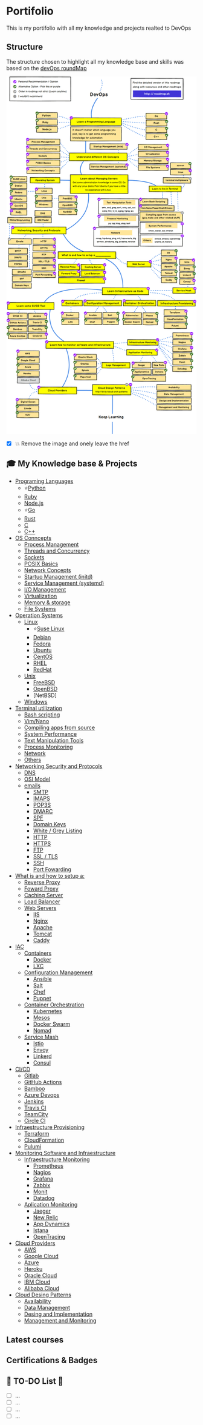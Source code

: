 # Portifolio
This is my portifolio with all my knowledge and projects realted to DevOps

## Structure ##
The structure chosen to highlight all my knowledge base and skills was based on the [devOps roundMap](https://roadmap.sh/devops)

![devOps roundMap](images/devops_roundMap.png)
* [x] 💥 Remove the image and onely leave the href

## 🎓 My Knowledge base & Projects ##

* [Programing Languages](Programing_Languages/summary.md)
  * ⭐[Python]()
  * [Ruby]()
  * [Node.js]()
  * ⭐[Go]()
  * [Rust]()
  * [C]()
  * [C++]()
* [OS Conncepts]()
  * [Process Management]()
  * [Threads and Concurrency]()
  * [Sockets]()
  * [POSIX Basics]()
  * [Network Concepts]()
  * [Startuo Management (initd)]()
  * [Service Management (systemd)]()
  * [I/O Management]()
  * [Virtualization]()
  * [Memory & storage]()
  * [File Systems]()
* [Operation Systems](Operational_Systems/summary.md)
  * [Linux]()
    * ⭐[Suse Linux]()
    * [Debian]()
    * [Fedora]()
    * [Ubuntu]()
    * [CentOS]()
    * [RHEL]()
    * [RedHat]()
  * [Unix]()
    * [FreeBSD]()
    * [OpenBSD]()
    * [NetBSD]
  * [Windows]()
* [Terminal utilization]()
  * [Bash scripting]()
  * [Vim/Nano]()
  * [Compiling apps from source]()
  * [System Performance]()
  * [Text Manipulation Tools]()
  * [Process Monitoring]()
  * [Network]()
  * [Others]()
* [Networking,Security and Protocols]()
  * [DNS]()
  * [OSI Model]()
  * [emails]()
    * [SMTP]()
    * [IMAPS]()
    * [POP3S]()
    * [DMARC]()
    * [SPF]()
    * [Domain Keys]()
    * [White / Grey Listing]()
    * [HTTP]()
    * [HTTPS]()
    * [FTP]()
    * [SSL / TLS]()
    * [SSH]()
    * [Port Fowarding]()
* [What is and how to setup a:]()
  * [Reverse Proxy]()
  * [Foward Proxy]()
  * [Caching Server]()
  * [Load Balancer]()
  * [Web Servers]()
    * [IIS]()
    * [Nginx]()
    * [Apache]()
    * [Tomcat]()
    * [Caddy]()
* [IAC]()
  * [Containers]()
    * [Docker]()
    * [LXC]()
  * [Configuration Management]()
    * [Ansible]()
    * [Salt]()
    * [Chef]()
    * [Puppet]()
  * [Container Orchestration]()
    * [Kubernetes]()
    * [Mesos]()
    * [Docker Swarm]()
    * [Nomad]()
  * [Service Mash]()
    * [Istio]()
    * [Envoy]()
    * [Linkerd]()
    * [Consul]()
* [CI/CD]()
  * [Gitlab]()
  * [GitHub Actions]()
  * [Bamboo]()
  * [Azure Devops]()
  * [Jenkins]()
  * [Travis CI]()
  * [TeamCity]()
  * [Circle CI]()
* [Infraestructure Provisioning]()
  * [Terraform]()
  * [CloudFormation]()
  * [Pulumi]()
* [Monitoring Software and Infraestructure]()
  * [Infraestructure Monitoring]()
    * [Prometheus]()
    * [Nagios]()
    * [Grafana]()
    * [Zabbix]()
    * [Monit]()
    * [Datadog]()
  * [Aplication Monitoring]()
    * [Jaeger]()
    * [New Relic]()
    * [App Dynamics]()
    * [Istana]()
    * [OpenTracing]()
* [Cloud Providers]()
  * [AWS]()
  * [Google Cloud]()
  * [Azure]()
  * [Heroku]()
  * [Oracle Cloud]()
  * [IBM Cloud]()
  * [Alibaba Cloud]()
* [Cloud Desing Patterns]()
  * [Availability]()
  * [Data Management]()
  * [Desing and Implementation]()
  * [Management and Monitoring]() 

## Latest courses ##

## Certifications & Badges ##


## 🚧 TO-DO List 🚧 ##
<!-- TO-DO List -->
* [ ] ...
* [ ] ...
* [ ] ...
* [ ] ...
